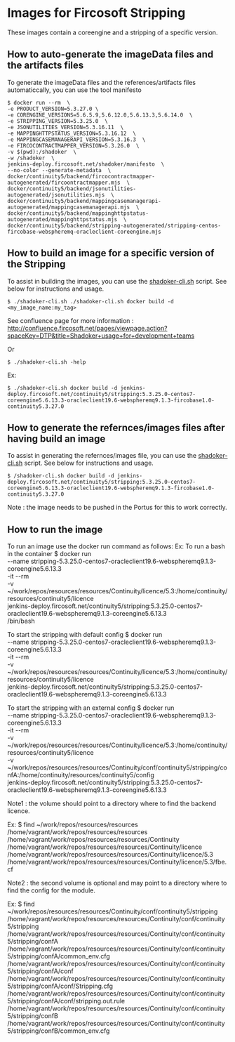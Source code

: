 # Images for Fircosoft Stripping
These images contain a coreengine and a stripping of a specific version.

## How to auto-generate the imageData files and the artifacts files
To generate the imageData files and the references/artifacts files automaticcally, you can use the tool manifesto

    $ docker run --rm  \
    -e PRODUCT_VERSION=5.3.27.0 \
    -e CORENGINE_VERSIONS=5.6.5.9,5.6.12.0,5.6.13.3,5.6.14.0  \
    -e STRIPPING_VERSION=5.3.25.0  \
    -e JSONUTILITIES_VERSION=5.3.16.11  \
    -e MAPPINGHTTPSTATUS_VERSION=5.3.16.12  \
    -e MAPPINGCASEMANAGERAPI_VERSION=5.3.16.3  \
    -e FIRCOCONTRACTMAPPER_VERSION=5.3.26.0  \
    -v $(pwd):/shadoker  \
    -w /shadoker  \
    jenkins-deploy.fircosoft.net/shadoker/manifesto  \
    --no-color --generate-metadata  \
    docker/continuity5/backend/fircocontractmapper-autogenerated/fircoontractmapper.mjs  \
    docker/continuity5/backend/jsonutilities-autogenerated/jsonutilities.mjs  \
    docker/continuity5/backend/mappingcasemanagerapi-autogenerated/mappingcasemanagerapi.mjs  \
    docker/continuity5/backend/mappinghttpstatus-autogenerated/mappinghttpstatus.mjs  \
    docker/continuity5/backend/stripping-autogenerated/stripping-centos-fircobase-webspheremq-oracleclient-coreengine.mjs

## How to build an image for a specific version of the Stripping
To assist in building the images, you can use the [shadoker-cli.sh](shadoker-cli.sh) script. See below for instructions and usage.

    $ ./shadoker-cli.sh ./shadoker-cli.sh docker build -d <my_image_name:my_tag>

See confluence page for more information : http://confluence.fircosoft.net/pages/viewpage.action?spaceKey=DTP&title=Shadoker+usage+for+development+teams

Or 

    $ ./shadoker-cli.sh -help

Ex:

    $ ./shadoker-cli.sh docker build -d jenkins-deploy.fircosoft.net/continuity5/stripping:5.3.25.0-centos7-coreengine5.6.13.3-oracleclient19.6-webspheremq9.1.3-fircobase1.0-continuity5.3.27.0

## How to generate the refernces/images files after having build an image
To assist in generating the refernces/images file, you can use the [shadoker-cli.sh](shadoker-cli.sh) script. See below for instructions and usage.

    $ /shadoker-cli.sh docker build -d jenkins-deploy.fircosoft.net/continuity5/stripping:5.3.25.0-centos7-coreengine5.6.13.3-oracleclient19.6-webspheremq9.1.3-fircobase1.0-continuity5.3.27.0

Note : the image needs to be pushed in the Portus for this to work correctly.

## How to run the image
To run an image use the docker run command as follows:
Ex:
To run a bash in the container
    $ docker run  \
        --name stripping-5.3.25.0-centos7-oracleclient19.6-webspheremq9.1.3-coreengine5.6.13.3 \
        -it --rm \
        -v ~/work/repos/resources/resources/Continuity/licence/5.3:/home/continuity/resources/continuity5/licence \
        jenkins-deploy.fircosoft.net/continuity5/stripping:5.3.25.0-centos7-oracleclient19.6-webspheremq9.1.3-coreengine5.6.13.3 \
        /bin/bash

To start the stripping with default config
    $ docker run  \
        --name stripping-5.3.25.0-centos7-oracleclient19.6-webspheremq9.1.3-coreengine5.6.13.3 \
        -it --rm \
        -v ~/work/repos/resources/resources/Continuity/licence/5.3:/home/continuity/resources/continuity5/licence \
        jenkins-deploy.fircosoft.net/continuity5/stripping:5.3.25.0-centos7-oracleclient19.6-webspheremq9.1.3-coreengine5.6.13.3 


To start the stripping with an external config
$ docker run  \
        --name stripping-5.3.25.0-centos7-oracleclient19.6-webspheremq9.1.3-coreengine5.6.13.3 \
        -it --rm \
        -v ~/work/repos/resources/resources/Continuity/licence/5.3:/home/continuity/resources/continuity5/licence \
        -v ~/work/repos/resources/resources/Continuity/conf/continuity5/stripping/confA:/home/continuity/resources/continuity5/config \
        jenkins-deploy.fircosoft.net/continuity5/stripping:5.3.25.0-centos7-oracleclient19.6-webspheremq9.1.3-coreengine5.6.13.3 






Note1 : the volume should point to a directory where to find the backend licence.

Ex:
    $ find ~/work/repos/resources/resources
    /home/vagrant/work/repos/resources/resources
    /home/vagrant/work/repos/resources/resources/Continuity
    /home/vagrant/work/repos/resources/resources/Continuity/licence
    /home/vagrant/work/repos/resources/resources/Continuity/licence/5.3
    /home/vagrant/work/repos/resources/resources/Continuity/licence/5.3/fbe.cf


Note2 : the second volume is optional and may point to a directory where to find the config for the module.

Ex:
    $ find ~/work/repos/resources/resources/Continuity/conf/continuity5/stripping 
    /home/vagrant/work/repos/resources/resources/Continuity/conf/continuity5/stripping
    /home/vagrant/work/repos/resources/resources/Continuity/conf/continuity5/stripping/confA
    /home/vagrant/work/repos/resources/resources/Continuity/conf/continuity5/stripping/confA/common_env.cfg
    /home/vagrant/work/repos/resources/resources/Continuity/conf/continuity5/stripping/confA/conf
    /home/vagrant/work/repos/resources/resources/Continuity/conf/continuity5/stripping/confA/conf/Stripping.cfg
    /home/vagrant/work/repos/resources/resources/Continuity/conf/continuity5/stripping/confA/conf/stripping.out.rule
    /home/vagrant/work/repos/resources/resources/Continuity/conf/continuity5/stripping/confB
    /home/vagrant/work/repos/resources/resources/Continuity/conf/continuity5/stripping/confB/common_env.cfg
